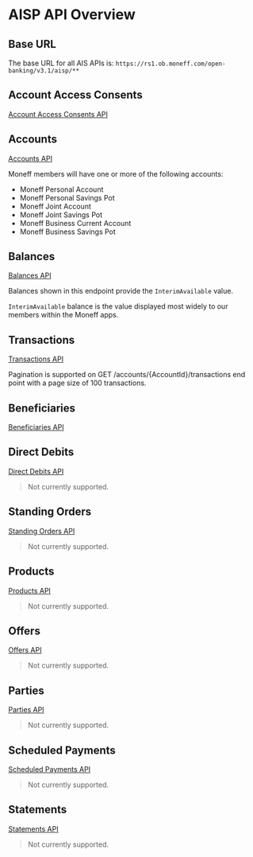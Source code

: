 # AISP API Overview

## Base URL
The base URL for all AIS APIs is: `https://rs1.ob.moneff.com/open-banking/v3.1/aisp/**`

## Account Access Consents
[Account Access Consents API](/perry/developer/documentation?resource=ukhub-moneff-portal&document=swagger/account-info-openapi.yaml#operations-tag-Account_Access)

## Accounts
[Accounts API](/perry/developer/documentation?resource=ukhub-moneff-portal&document=swagger/account-info-openapi.yaml#operations-tag-Accounts)

Moneff members will have one or more of the following accounts:
- Moneff Personal Account
- Moneff Personal Savings Pot
- Moneff Joint Account
- Moneff Joint Savings Pot
- Moneff Business Current Account
- Moneff Business Savings Pot

## Balances
[Balances API](/perry/developer/documentation?resource=ukhub-moneff-portal&document=swagger/account-info-openapi.yaml#operations-tag-Balances)

Balances shown in this endpoint provide the `InterimAvailable` value.

`InterimAvailable` balance is the value displayed most widely to our members within the Moneff apps.

## Transactions
[Transactions API](/perry/developer/documentation?resource=ukhub-moneff-portal&document=swagger/account-info-openapi.yaml#operations-tag-Transactions)

Pagination is supported on GET /accounts/{AccountId}/transactions end point with a page size of 100 transactions.

## Beneficiaries
[Beneficiaries API](/perry/developer/documentation?resource=ukhub-moneff-portal&document=swagger/account-info-openapi.yaml#operations-tag-Beneficiaries)

## Direct Debits
[Direct Debits API](/perry/developer/documentation?resource=ukhub-moneff-portal&document=swagger/account-info-openapi.yaml#operations-tag-Direct_Debits)

> Not currently supported.
## Standing Orders
[Standing Orders API](/perry/developer/documentation?resource=ukhub-moneff-portal&document=swagger/account-info-openapi.yaml#operations-tag-Standing_Orders)

> Not currently supported.
## Products
[Products API](/perry/developer/documentation?resource=ukhub-moneff-portal&document=swagger/account-info-openapi.yaml#operations-tag-Products)

> Not currently supported.

## Offers
[Offers API](/perry/developer/documentation?resource=ukhub-moneff-portal&document=swagger/account-info-openapi.yaml#operations-tag-Offers)

> Not currently supported.
## Parties
[Parties API](/perry/developer/documentation?resource=ukhub-moneff-portal&document=swagger/account-info-openapi.yaml#operations-tag-Parties)

> Not currently supported.
## Scheduled Payments
[Scheduled Payments API](/perry/developer/documentation?resource=ukhub-moneff-portal&document=swagger/account-info-openapi.yaml#operations-tag-Scheduled_Payments)

> Not currently supported.
## Statements
[Statements API](/perry/developer/documentation?resource=ukhub-moneff-portal&document=swagger/account-info-openapi.yaml#operations-tag-Statements)

> Not currently supported.

